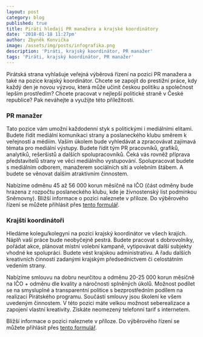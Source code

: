 ```yaml
---
layout: post
category: blog
published: true
title: Piráti hledají PR manažera a krajské koordinátory
date: '2018-01-18 11:27pm'
author: Zbyněk Konvička
image: /assets/img/posts/infografika.png
description: 'Piráti, krajský koordinátor, PR manažer'
tags: 'Piráti, krajský koordinátor, PR manažer'
---
```

Pirátská strana vyhlašuje veřejná výběrová řízení na pozici PR manažera a také na pozice krajský koordinátor. Chcete se zapojit do prestižní práce, kdy každý den je novou výzvou, která může učinit českou politiku a společnost lepším prostředím? Chcete pracovat v nejlepší politické straně v České republice? Pak neváhejte a využijte této příležitosti.

### PR manažer

Tato pozice vám umožní každodenní styk s politickými i mediálními elitami. Budete řídit mediální komunikaci strany a poslaneckého klubu směrem k veřejnosti a médiím. Vaším úkolem bude vyhledávat a zpracovávat zajímavá témata pro mediální výstupy. Budete řídit tým PR pracovníků, grafiků, analytiků, rešeršistů a dalších spolupracovníků. Čeká vás rovněž příprava představitelů strany ve věci mediálního vystupování. Spolupracovat budete s mediálním odborem, manažerem sociálních sítí a volebním štábem. A budete se věnovat dalším atraktivním činnostem.

Nabízíme odměnu 45 až 56 000 korun měsíčně na IČO (část odměny bude hrazena z rozpočtu poslaneckého klubu, kde je živnostenský list podmínkou Sněmovny). Bližší informace o pozici naleznete v příloze. Do výběrového řízení se můžete přihlásit přes [tento formulář](https://airtable.com/shrmvAqKj7gPe46ec).

### Krajští koordinátoři

Hledáme kolegu/kolegyni na pozici krajský koordinátor ve všech krajích. Náplň vaší práce bude neobyčejně pestrá. Budete pracovat s dobrovolníky, pořádat akce, plánovat místní volební kampaně, vytipovávat další subjekty vhodné ke spolupráci. Budete vést krajskou administrativu. A řadu dalších kreativních činností zadanými krajským předsednictvem či celostátním vedením strany.

Nabízíme smlouvu na dobru neurčitou a odměnu 20-25 000 korun měsíčně na IČO + odměnu dle kvality a náročnosti splněných úkolů. Možnost podílet se na smysluplné a transparentní politice  s bezprostředním podílem na realizaci Pirátského programu. Součástí smlouvy jsou školení ke všem uvedeným činnostem. V této pozici máte velkou možnost seberealizace a zapojení vlastní kreativity. Získáte neomezený telefonní tarif s internetem.

Bližší informace o pozici naleznete v příloze. Do výběrového řízení se můžete přihlásit přes [tento formulář](https://airtable.com/shrlaQnuRzXUbf3KP).
